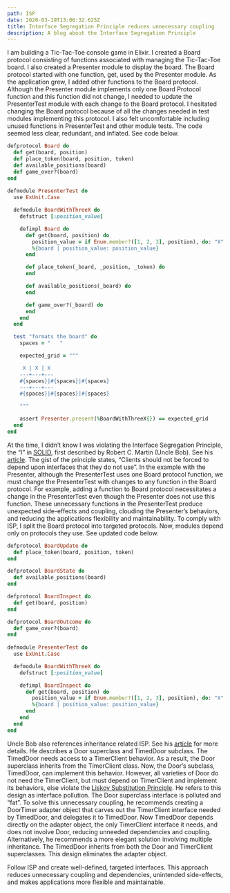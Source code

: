 ```yaml
---
path: ISP
date: 2020-03-19T13:06:32.625Z
title: Interface Segregation Principle reduces unnecessary coupling
description: A blog about the Interface Segregation Principle
---
```

I am building a Tic-Tac-Toe console game in Elixir.  I created a Board protocol consisting of functions associated with managing the Tic-Tac-Toe board.  I also created a Presenter module to display the board.  The Board protocol started with one function, get, used by the Presenter module.  As the application grew, I added other functions to the Board protocol.  Although the Presenter module implements only one Board Protocol function and this function did not change, I needed to update the PresenterTest module with each change to the Board protocol.  I hesitated changing the Board protocol because of all the changes needed in test modules implementing this protocol.  I also felt uncomfortable including unused functions in PresenterTest and other module tests. The code seemed less clear, redundant, and inflated. See code below.

```ruby
defprotocol Board do
  def get(board, position)
  def place_token(board, position, token)
  def available_positions(board)
  def game_over?(board)
end
  
defmodule PresenterTest do
  use ExUnit.Case

  defmodule BoardWithThreeX do
    defstruct [:position_value]

    defimpl Board do
      def get(board, position) do
        position_value = if Enum.member?([1, 2, 3], position), do: "X"
        %{board | position_value: position_value}
      end

      def place_token(_board, _position, _token) do
      end

      def available_positions(_board) do
      end

      def game_over?(_board) do
      end
    end
  end

  test "formats the board" do
    spaces = "   "

    expected_grid = """

     X | X | X 
    ---+---+---
    #{spaces}|#{spaces}|#{spaces}
    ---+---+---
    #{spaces}|#{spaces}|#{spaces}

    """

    assert Presenter.present(%BoardWithThreeX{}) == expected_grid
  end
end
```

At the time, I didn’t know I was violating the Interface Segregation Principle, the “I” in [SOLID](https://en.wikipedia.org/wiki/SOLID), first described by Robert C. Martin (Uncle Bob). See his [article](https://drive.google.com/file/d/0BwhCYaYDn8EgOTViYjJhYzMtMzYxMC00MzFjLWJjMzYtOGJiMDc5N2JkYmJi/view). The gist of the principle states, “Clients should not be forced to depend upon interfaces that they do not use”. In the example with the Presenter, although the PresenterTest uses one Board protocol function, we must change the PresenterTest with changes to any function in the Board protocol.  For example, adding a function to Board protocol necessitates a change in the PresenterTest even though the Presenter does not use this function.  These unnecessary functions in the PresenterTest produce unexpected side-effects and coupling, clouding the Presenter’s behaviors, and reducing the applications flexibility and maintainability. To comply with ISP, I split the Board protocol into targeted protocols. Now, modules depend only on protocols they use. See updated code below.

```ruby
defprotocol BoardUpdate do
  def place_token(board, position, token)
end

defprotocol BoardState do
  def available_positions(board)
end

defprotocol BoardInspect do
  def get(board, position)
end

defprotocol BoardOutcome do
  def game_over?(board)
end
  
defmodule PresenterTest do
  use ExUnit.Case

  defmodule BoardWithThreeX do
    defstruct [:position_value]

    defimpl BoardInspect do
      def get(board, position) do
        position_value = if Enum.member?([1, 2, 3], position), do: "X"
        %{board | position_value: position_value}
      end
    end
  end
end
```

Uncle Bob also references inheritance related ISP. See his [article](https://drive.google.com/file/d/0BwhCYaYDn8EgOTViYjJhYzMtMzYxMC00MzFjLWJjMzYtOGJiMDc5N2JkYmJi/view) for more details. He describes a Door superclass and TimedDoor subclass. The TimedDoor needs access to a TimerClient behavior. As a result, the Door superclass inherits from the TimerClient class. Now, the Door’s subclass, TimedDoor, can implement this behavior. However, all varieties of Door do not need the TimerClient, but must depend on TimerClient and implement its behaviors, else violate the [Liskov Substitution Principle](https://friendly-archimedes-6b3170.netlify.com/blog/liskov-substitution-principle-promotes-more-maintainable-applications/). He refers to this design as interface pollution. The Door superclass interface is polluted and “fat”. To solve this unnecessary coupling, he recommends creating a DoorTimer adapter object that carves out the TimerClient interface needed by TimedDoor, and delegates it to TimedDoor. Now TimedDoor depends directly on the adapter object, the only TimerClient interface it needs, and does not involve Door, reducing unneeded dependencies and coupling. Alternatively, he recommends a more elegant solution involving multiple inheritance. The TimedDoor inherits from both the Door and TimerClient superclasses. This design eliminates the adapter object.

Follow ISP and create well-defined, targeted interfaces. This approach reduces unnecessary coupling and dependencies, unintended side-effects, and makes applications more flexible and maintainable.
